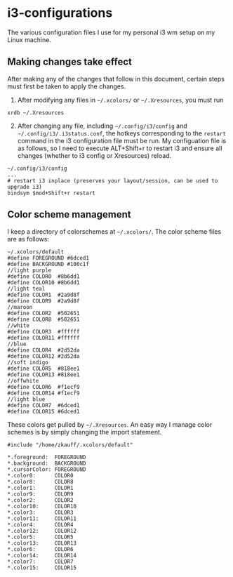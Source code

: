 # i3-configurations
The various configuration files I use for my personal i3 wm setup on my Linux machine. 

## Making changes take effect
After making any of the changes that follow in this document, certain steps must first be taken to apply the changes.
1. After modifying any files in `~/.xcolors/` or `~/.Xresources`, you must run 
```
xrdb ~/.Xresources
```
2. After changing any file, including `~/.config/i3/config` and `~/.config/i3/.i3status.conf`, the hotkeys corresponding to the `restart` command in the i3 configuration file must be run.
My configuation file is as follows, so I need to execute ALT+Shift+r to restart i3 and ensure all changes (whether to i3 config or Xresources) reload.
```
~/.config/i3/config
...
# restart i3 inplace (preserves your layout/session, can be used to upgrade i3)
bindsym $mod+Shift+r restart
```

## Color scheme management
I keep a directory of colorschemes at `~/.xcolors/`. The color scheme files are as follows:

```
~/.xcolors/default
#define FOREGROUND #6dced1
#define BACKGROUND #100c1f
//light purple
#define COLOR0  #8b6dd1
#define COLOR10 #8b6dd1
//light teal
#define COLOR1  #2a9d8f
#define COLOR9  #2a9d8f
//maroon
#define COLOR2  #502651
#define COLOR8  #502651
//white
#define COLOR3  #ffffff
#define COLOR11 #ffffff
//blue
#define COLOR4  #2d52da
#define COLOR12 #2d52da
//soft indigo
#define COLOR5  #818ee1
#define COLOR13 #818ee1
//offwhite
#define COLOR6  #f1ecf9
#define COLOR14 #f1ecf9
//light blue 
#define COLOR7  #6dced1
#define COLOR15 #6dced1

```

These colors get pulled by `~/.Xresources`. An easy way I manage color schemes is by simply changing the import statement.

```
#include "/home/zkauff/.xcolors/default"

*.foreground:  FOREGROUND
*.background:  BACKGROUND
*.cursorColor: FOREGROUND
*.color0:      COLOR0
*.color8:      COLOR8
*.color1:      COLOR1
*.color9:      COLOR9
*.color2:      COLOR2
*.color10:     COLOR10
*.color3:      COLOR3
*.color11:     COLOR11
*.color4:      COLOR4
*.color12:     COLOR12
*.color5:      COLOR5
*.color13:     COLOR13
*.color6:      COLOR6
*.color14:     COLOR14
*.color7:      COLOR7
*.color15:     COLOR15
```
